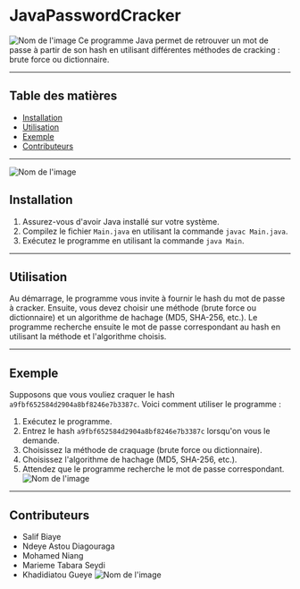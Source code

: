 # JavaPasswordCracker
![Nom de l'image](https://img-0.journaldunet.com/HfJq3WeEZD8WMieqZqeiYTk_9MQ=/1500x/smart/218d741508034c0aaf1e4c246f54756d/ccmcms-jdn/12420397.jpg)
Ce programme Java permet de retrouver un mot de passe à partir de son hash en utilisant différentes méthodes de cracking : brute force ou dictionnaire.

---

## Table des matières

- [Installation](#installation)
- [Utilisation](#utilisation)
- [Exemple](#exemple)
- [Contributeurs](#contributeurs)

---
![Nom de l'image](https://www.ssldragon.com/wp-content/uploads/2023/10/brute-force-attack-1.webp)
## Installation

1. Assurez-vous d'avoir Java installé sur votre système.
2. Compilez le fichier `Main.java` en utilisant la commande `javac Main.java`.
3. Exécutez le programme en utilisant la commande `java Main`.

---

## Utilisation

Au démarrage, le programme vous invite à fournir le hash du mot de passe à cracker. Ensuite, vous devez choisir une méthode (brute force ou dictionnaire) et un algorithme de hachage (MD5, SHA-256, etc.). Le programme recherche ensuite le mot de passe correspondant au hash en utilisant la méthode et l'algorithme choisis.

---

## Exemple

Supposons que vous vouliez craquer le hash `a9fbf652584d2904a8bf8246e7b3387c`. Voici comment utiliser le programme :

1. Exécutez le programme.
2. Entrez le hash `a9fbf652584d2904a8bf8246e7b3387c` lorsqu'on vous le demande.
3. Choisissez la méthode de craquage (brute force ou dictionnaire).
4. Choisissez l'algorithme de hachage (MD5, SHA-256, etc.).
5. Attendez que le programme recherche le mot de passe correspondant.
![Nom de l'image](https://nordvpn.com/wp-content/uploads/brute-force-attack-rubiks-cube-passwords-featured-5297.png)
---

## Contributeurs

- Salif Biaye 
- Ndeye Astou Diagouraga
- Mohamed Niang
- Marieme Tabara Seydi
- Khadidiatou Gueye
  ![Nom de l'image](https://www.digitalrecruiters.com/medias/2019/12/comment-favoriser-lengagement-des-salaries-grace-a-lexperience-collaborateur-2.jpg)
  

